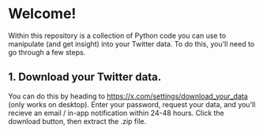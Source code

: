 # Welcome!
Within this repository is a collection of Python code you can use to manipulate (and get insight) into your Twitter data. To do this, you'll need to go through a few steps.

## 1. Download your Twitter data.
You can do this by heading to https://x.com/settings/download_your_data (only works on desktop). Enter your password, request your data, and you'll recieve an email / in-app notification within 24-48 hours. Click the download button, then extract the .zip file.

